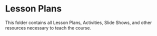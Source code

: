 # Lesson Plans

This folder contains all Lesson Plans, Activities, Slide Shows, and other resources necessary to teach the course.
